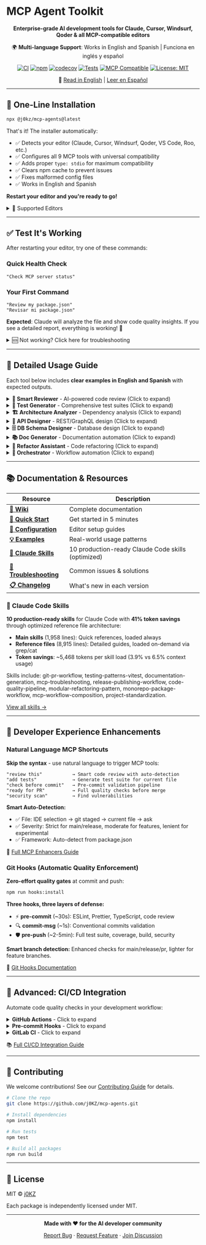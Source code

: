 # MCP Agent Toolkit

<div align="center">

**Enterprise-grade AI development tools for Claude, Cursor, Windsurf, Qoder & all MCP-compatible editors**

🌍 **Multi-language Support**: Works in English and Spanish | Funciona en inglés y español

[![CI](https://github.com/j0KZ/mcp-agents/workflows/CI/badge.svg)](https://github.com/j0KZ/mcp-agents/actions/workflows/ci.yml)
[![npm](https://img.shields.io/npm/v/@j0kz/mcp-agents.svg)](https://www.npmjs.com/package/@j0kz/mcp-agents)
[![codecov](https://codecov.io/gh/j0KZ/mcp-agents/branch/main/graph/badge.svg)](https://codecov.io/gh/j0KZ/mcp-agents)
[![Tests](https://img.shields.io/badge/tests-588_passing-success.svg)](https://github.com/j0KZ/mcp-agents/actions)
[![MCP Compatible](https://img.shields.io/badge/MCP-Compatible-green.svg)](https://modelcontextprotocol.io/)
[![License: MIT](https://img.shields.io/badge/License-MIT-yellow.svg)](LICENSE)

📖 [Read in English](#) | [Leer en Español](README.es.md)

</div>

---

## 🚀 One-Line Installation

```bash
npx @j0kz/mcp-agents@latest
```

That's it! The installer automatically:
- ✅ Detects your editor (Claude, Cursor, Windsurf, Qoder, VS Code, Roo, etc.)
- ✅ Configures all 9 MCP tools with universal compatibility
- ✅ Adds proper `type: stdio` for maximum compatibility
- ✅ Clears npm cache to prevent issues
- ✅ Fixes malformed config files
- ✅ Works in English and Spanish

**Restart your editor and you're ready to go!**

<details>
<summary>📱 Supported Editors</summary>

```bash
npx @j0kz/mcp-agents@latest           # Auto-detect
npx @j0kz/mcp-agents@latest claude    # Claude Code
npx @j0kz/mcp-agents@latest cursor    # Cursor
npx @j0kz/mcp-agents@latest windsurf  # Windsurf
npx @j0kz/mcp-agents@latest qoder     # Qoder
npx @j0kz/mcp-agents@latest vscode    # VS Code
npx @j0kz/mcp-agents@latest roo       # Roo Code
```

</details>

---

## ✅ Test It's Working

After restarting your editor, try one of these commands:

### Quick Health Check
```
"Check MCP server status"
```

### Your First Command
```
"Review my package.json"
"Revisar mi package.json"
```

**Expected**: Claude will analyze the file and show code quality insights. If you see a detailed report, everything is working! 🎉

<details>
<summary>🆘 Not working? Click here for troubleshooting</summary>

### Common Issues & Solutions

**❌ Tools not appearing in chat?**
- Solution: Restart your editor completely (close all windows)
- If still not working: Clear npm cache and reinstall
  ```bash
  npm cache clean --force
  npx @j0kz/mcp-agents@latest
  ```

**❌ Commands not recognized?**
- Try both English and Spanish variants
- Use natural language: "Review this file" instead of technical syntax
- Ask: "What MCP tools are available?" to see loaded tools

**❌ Installation failed?**
- Check you're on Node.js 18+ (`node --version`)
- Try with sudo/admin if permission issues
- Check your editor's config file was updated correctly

**❌ "Module not found" errors?**
- Run: `npm cache clean --force`
- Reinstall: `npx @j0kz/mcp-agents@latest`
- Restart editor

**Still stuck?** [Open an issue](https://github.com/j0KZ/mcp-agents/issues) or check the [Wiki](https://github.com/j0KZ/mcp-agents/wiki/Troubleshooting)

</details>

---

## 🔧 Detailed Usage Guide

Each tool below includes **clear examples in English and Spanish** with expected outputs.

<details>
<summary><b>🎯 Smart Reviewer</b> - AI-powered code review (Click to expand)</summary>

### How to Use

Just ask Claude naturally - the tool understands both languages:

#### English Examples
```
"Review my auth.js file"
"Check this file for code smells"
"What issues are in src/utils/validator.js?"
"Review this code and suggest improvements"
"Analyze code quality in my components"
```

#### Spanish Examples (Ejemplos en Español)
```
"Revisar mi archivo auth.js"
"Revisar este archivo"
"Qué problemas hay en src/utils/validator.js?"
"Analizar calidad del código en mis componentes"
"Chequear este código"
```

### What You Get

```javascript
✓ Code Quality Report:

📊 Metrics:
  - Complexity: 42 (moderate)
  - Maintainability: 72/100
  - Lines of Code: 234
  - Duplicate blocks: 2

⚠️ Issues Found (5):
  1. Unused variable 'temp' on line 42
  2. Missing error handling in async function (line 56)
  3. Potential memory leak in event listener (line 89)
  4. Magic number should be a constant (line 112)
  5. Function too complex (18 branches) - line 145

✅ Auto-fixes available for 3 issues
  - Run "Apply auto-fixes to auth.js" to fix automatically
```

### Features
- Quality metrics (complexity, maintainability, LOC)
- Auto-fix generation using Pareto principle (80/20 rule)
- Pattern detection and best practices
- Performance bottleneck identification
- Safe auto-apply mode

</details>

<details>
<summary><b>🧪 Test Generator</b> - Comprehensive test suites (Click to expand)</summary>

### How to Use

#### English Examples
```
"Generate tests for calculatePrice function"
"Create tests for UserService class"
"Add tests to src/utils/helpers.js"
"Generate integration tests for the API"
"Write tests with edge cases for validateEmail"
```

#### Spanish Examples (Ejemplos en Español)
```
"Generar pruebas para la función calculatePrice"
"Generar tests para calculatePrice"
"Crear pruebas para la clase UserService"
"Agregar tests a src/utils/helpers.js"
"Escribir pruebas con casos extremos para validateEmail"
```

### What You Get

```javascript
✓ Test Suite Generated for calculatePrice()

📝 24 tests created:

Happy Path (8 tests):
  ✓ should calculate price with valid inputs
  ✓ should apply discount correctly
  ✓ should handle zero quantity
  ...

Edge Cases (6 tests):
  ✓ should handle negative prices
  ✓ should handle very large quantities
  ✓ should handle decimal precision
  ...

Error Handling (5 tests):
  ✓ should throw on null input
  ✓ should handle missing parameters
  ✓ should validate price range
  ...

Boundary Conditions (5 tests):
  ✓ should handle min/max values
  ✓ should handle boundary prices
  ...

📊 Estimated Coverage: 94%
```

### Features
- Multiple framework support (Jest, Mocha, Vitest, AVA)
- Edge case detection
- Mock generation
- Coverage optimization
- Batch generation for multiple files

</details>

<details>
<summary><b>🏗️ Architecture Analyzer</b> - Dependency analysis (Click to expand)</summary>

### How to Use

#### English Examples
```
"Analyze project architecture"
"Find circular dependencies"
"Check for layer violations"
"Generate dependency graph"
"Show module info for src/services/auth.js"
```

#### Spanish Examples (Ejemplos en Español)
```
"Analizar arquitectura del proyecto"
"Analizar estructura del proyecto"
"Encontrar dependencias circulares"
"Buscar violaciones de capas"
"Generar gráfico de dependencias"
"Mostrar info del módulo src/services/auth.js"
```

### What You Get

```javascript
✓ Architecture Analysis Complete

🔍 Project Structure:
  - Total modules: 142
  - Max depth: 5 levels
  - Entry points: 3

⚠️ Issues Detected:

Circular Dependencies (2):
  1. auth.js → user.js → permissions.js → auth.js
  2. api.js → routes.js → api.js

Layer Violations (3):
  1. Presentation layer accessing Data layer directly
     src/components/UserList.jsx → src/db/queries.js

  2. Business layer bypassing abstraction
     src/services/order.js → src/db/connection.js

📊 Dependency Graph:
```mermaid
graph TD
    A[auth.js] --> B[user.js]
    B --> C[permissions.js]
    C --> A
    ...
```

💡 Suggestions:
  - Break circular dependency in auth module
  - Add abstraction layer for data access
  - Consider splitting large modules
```

### Features
- Circular dependency detection
- Layer violation analysis
- Dependency graphs (Mermaid format)
- Module complexity metrics
- Configurable layer rules

</details>

<details>
<summary><b>🛡️ Security Scanner</b> - Vulnerability detection (Click to expand)</summary>

### How to Use

#### English Examples
```
"Scan for security vulnerabilities"
"Check for SQL injection"
"Find hardcoded secrets"
"Scan the entire project for security issues"
"Check auth.js for XSS vulnerabilities"
```

#### Spanish Examples (Ejemplos en Español)
```
"Escanear vulnerabilidades"
"Escanear seguridad"
"Buscar secretos hardcodeados"
"Revisar inyección SQL"
"Escanear todo el proyecto por problemas de seguridad"
"Revisar auth.js por vulnerabilidades XSS"
```

### What You Get

```javascript
✓ Security Scan Complete

🔒 Vulnerabilities Found: 6

CRITICAL (2):
  1. SQL Injection Risk
     File: src/db/query.js:45
     Code: `SELECT * FROM users WHERE id = ${userId}`
     Fix: Use parameterized queries

  2. Hardcoded API Key
     File: src/config.js:8
     Code: const API_KEY = "sk-1234567890abcdef"
     Fix: Move to environment variables

HIGH (3):
  3. XSS Vulnerability
     File: src/templates/user.html:12
     Code: <div>{{{ userInput }}}</div>
     Fix: Use HTML escaping

  4. Path Traversal Risk
     File: src/files/handler.js:23
     Code: fs.readFile(`uploads/${filename}`)
     Fix: Validate and sanitize file paths

  5. Weak Cryptography
     File: src/auth/crypto.js:15
     Code: crypto.createHash('md5')
     Fix: Use SHA-256 or bcrypt

MEDIUM (1):
  6. Outdated Dependency
     Package: express@4.16.0 (CVE-2022-24999)
     Fix: Update to express@^4.18.0

📊 Summary:
  - Critical: 2
  - High: 3
  - Medium: 1
  - Low: 0
```

### Features
- OWASP Top 10 detection
- Secret scanning (20+ patterns: API keys, passwords, tokens)
- SQL injection & XSS detection
- Dependency vulnerability checks (CVE scanning)
- Path traversal and command injection detection
- Customizable severity levels

</details>

<details>
<summary><b>🎨 API Designer</b> - REST/GraphQL design (Click to expand)</summary>

### How to Use

#### English Examples
```
"Design REST API for users and posts"
"Create GraphQL schema for a blog"
"Generate OpenAPI spec for my endpoints"
"Design API with OAuth2 authentication"
"Create REST endpoints for e-commerce"
```

#### Spanish Examples (Ejemplos en Español)
```
"Diseñar API REST para usuarios y posts"
"Diseñar API para usuarios"
"Crear esquema GraphQL para un blog"
"Generar especificación OpenAPI para mis endpoints"
"Diseñar API con autenticación OAuth2"
```

### What You Get

```yaml
✓ REST API Design Generated

📋 Endpoints Created (12):

Users Resource:
  GET    /api/v1/users          - List users (paginated)
  GET    /api/v1/users/:id      - Get user by ID
  POST   /api/v1/users          - Create user
  PUT    /api/v1/users/:id      - Update user
  DELETE /api/v1/users/:id      - Delete user

Posts Resource:
  GET    /api/v1/posts          - List posts
  GET    /api/v1/posts/:id      - Get post
  POST   /api/v1/posts          - Create post
  PUT    /api/v1/posts/:id      - Update post
  DELETE /api/v1/posts/:id      - Delete post

  GET    /api/v1/users/:id/posts - Get user's posts
  POST   /api/v1/users/:id/posts - Create post for user

🔒 Authentication: Bearer Token (JWT)
📄 Documentation: OpenAPI 3.0 spec generated
🧪 Mock Server: Ready to generate
```

### Features
- REST & GraphQL API design
- OpenAPI 3.0 specification generation
- Client SDK generation (TypeScript, Python, Java, etc.)
- Mock server creation
- Multiple auth types (API Key, OAuth2, JWT)
- Automatic validation rules

</details>

<details>
<summary><b>🗄️ DB Schema Designer</b> - Database design (Click to expand)</summary>

### How to Use

#### English Examples
```
"Design database schema for a blog"
"Create schema for users, posts, and comments"
"Design MongoDB schema for e-commerce"
"Generate migration for PostgreSQL"
"Create ER diagram for my schema"
```

#### Spanish Examples (Ejemplos en Español)
```
"Diseñar esquema de base de datos para un blog"
"Diseñar schema para blog"
"Crear esquema para usuarios, posts y comentarios"
"Diseñar esquema MongoDB para e-commerce"
"Generar migración para PostgreSQL"
```

### What You Get

```sql
✓ Database Schema Generated (PostgreSQL)

📊 Tables Created (3):

CREATE TABLE users (
  id UUID PRIMARY KEY DEFAULT gen_random_uuid(),
  email VARCHAR(255) UNIQUE NOT NULL,
  username VARCHAR(100) UNIQUE NOT NULL,
  password_hash VARCHAR(255) NOT NULL,
  created_at TIMESTAMP DEFAULT NOW(),
  updated_at TIMESTAMP DEFAULT NOW()
);

CREATE TABLE posts (
  id UUID PRIMARY KEY DEFAULT gen_random_uuid(),
  user_id UUID NOT NULL REFERENCES users(id) ON DELETE CASCADE,
  title VARCHAR(255) NOT NULL,
  content TEXT NOT NULL,
  published BOOLEAN DEFAULT FALSE,
  created_at TIMESTAMP DEFAULT NOW(),
  updated_at TIMESTAMP DEFAULT NOW()
);

CREATE TABLE comments (
  id UUID PRIMARY KEY DEFAULT gen_random_uuid(),
  post_id UUID NOT NULL REFERENCES posts(id) ON DELETE CASCADE,
  user_id UUID NOT NULL REFERENCES users(id) ON DELETE CASCADE,
  content TEXT NOT NULL,
  created_at TIMESTAMP DEFAULT NOW()
);

CREATE INDEX idx_posts_user_id ON posts(user_id);
CREATE INDEX idx_comments_post_id ON comments(post_id);
CREATE INDEX idx_posts_published ON posts(published);

✓ Normalized to 3NF
✓ 3 indexes created
✓ Migration files ready
✓ ER diagram generated
```

### Features
- SQL (PostgreSQL, MySQL) & NoSQL (MongoDB) support
- Automatic normalization (1NF, 2NF, 3NF, BCNF)
- Migration generation (up/down)
- ER diagram creation (Mermaid, PlantUML, DBML)
- Index optimization suggestions
- Seed data generation

</details>

<details>
<summary><b>📚 Doc Generator</b> - Documentation automation (Click to expand)</summary>

### How to Use

#### English Examples
```
"Generate README for this project"
"Add JSDoc comments to auth.js"
"Create API documentation"
"Generate changelog from git commits"
"Document all functions in utils/"
```

#### Spanish Examples (Ejemplos en Español)
```
"Generar README para este proyecto"
"Generar README"
"Agregar comentarios JSDoc a auth.js"
"Crear documentación de API"
"Generar changelog desde commits de git"
```

### What You Get

```markdown
✓ Documentation Generated

📄 README.md created with:
  - Project description
  - Installation instructions
  - Usage examples
  - API reference
  - Badges (build, coverage, version)
  - Table of contents
  - Contributing guidelines
  - License info

📝 JSDoc comments added (24 functions):
  /**
   * Authenticates a user with email and password
   * @param {string} email - User's email address
   * @param {string} password - User's password (plain text)
   * @returns {Promise<User>} Authenticated user object
   * @throws {AuthError} If credentials are invalid
   */
  async function authenticateUser(email, password) { ... }

📊 API Documentation generated:
  - All endpoints documented
  - Request/response examples
  - Authentication requirements
  - Error codes and messages

📜 CHANGELOG.md updated:
  ## [1.2.0] - 2025-01-15
  ### Added
  - User authentication system
  - Password reset functionality
  ### Fixed
  - Memory leak in event handlers
```

### Features
- README generation (with badges, TOC, examples)
- JSDoc/TSDoc comment generation
- API documentation (from code)
- Changelog generation (from git history)
- Multiple styles (Standard, Google, TypeScript)
- Batch documentation for entire projects

</details>

<details>
<summary><b>🔧 Refactor Assistant</b> - Code refactoring (Click to expand)</summary>

### How to Use

#### English Examples
```
"Extract this code block into a function"
"Convert callbacks to async/await in api.js"
"Simplify nested conditionals in validator.js"
"Remove dead code from utils/"
"Apply singleton pattern to DatabaseConnection"
```

#### Spanish Examples (Ejemplos en Español)
```
"Extraer este bloque de código en una función"
"Refactorizar este código"
"Convertir callbacks a async/await en api.js"
"Simplificar condicionales anidados en validator.js"
"Eliminar código muerto de utils/"
```

### What You Get

```javascript
✓ Refactoring Complete

Before (12 lines):
  function processUser(user, callback) {
    validateUser(user, function(err, valid) {
      if (err) return callback(err);
      if (!valid) return callback(new Error('Invalid'));
      saveUser(user, function(err, saved) {
        if (err) return callback(err);
        sendEmail(saved, function(err) {
          if (err) return callback(err);
          callback(null, saved);
        });
      });
    });
  }

After (7 lines, async/await):
  async function processUser(user) {
    const valid = await validateUser(user);
    if (!valid) throw new Error('Invalid user');
    const saved = await saveUser(user);
    await sendEmail(saved);
    return saved;
  }

✅ Improvements:
  - 42% fewer lines
  - Removed callback hell
  - Added proper error handling
  - More readable code
```

### Features
- Extract function/method/class
- Convert callbacks to async/await
- Simplify conditionals (guard clauses, ternary)
- Remove dead code (unused vars, unreachable code)
- Apply design patterns (Singleton, Factory, Observer, Strategy, etc.)
- Variable renaming (consistent across codebase)
- Code metrics calculation

</details>

<details>
<summary><b>🔗 Orchestrator</b> - Workflow automation (Click to expand)</summary>

### How to Use

#### English Examples
```
"Review, test, and document auth.js"
"Full security audit of the project"
"Complete code quality check"
"Review all files, find issues, generate tests, and fix"
"Design API, create schema, generate docs"
```

#### Spanish Examples (Ejemplos en Español)
```
"Revisar, probar y documentar auth.js"
"Auditoría de seguridad completa del proyecto"
"Revisión completa de calidad de código"
"Revisar archivos, encontrar problemas, generar tests"
"Diseñar API, crear schema, generar docs"
```

### What You Get

```javascript
✓ Workflow Pipeline Executed

🔄 Step 1/4: Code Review
  ✓ Reviewed auth.js
  ⚠️ Found 5 issues

🔄 Step 2/4: Security Scan
  ✓ Scanned for vulnerabilities
  🔴 Found 2 critical issues

🔄 Step 3/4: Test Generation
  ✓ Generated 18 tests
  📊 Coverage: 92%

🔄 Step 4/4: Documentation
  ✓ Added JSDoc comments
  ✓ Updated README

✅ Pipeline Complete (4/4 steps)

📊 Summary:
  - Issues found: 5
  - Critical vulnerabilities: 2
  - Tests generated: 18
  - Documentation: Updated

💡 Next Steps:
  1. Fix critical security issues
  2. Run tests: npm test
  3. Review auto-generated docs
```

### Features
- Chain multiple MCP tools
- Pre-built workflows (quality check, security audit, full docs)
- Conditional execution (skip steps on errors)
- CI/CD integration templates
- Batch operations (multiple files/projects)
- Custom pipeline creation

</details>

---

## 📚 Documentation & Resources

<div align="center">

| Resource | Description |
|----------|-------------|
| [**📖 Wiki**](https://github.com/j0KZ/mcp-agents/wiki) | Complete documentation |
| [**🚀 Quick Start**](https://github.com/j0KZ/mcp-agents/wiki/Quick-Start) | Get started in 5 minutes |
| [**🔧 Configuration**](https://github.com/j0KZ/mcp-agents/wiki/Configuration) | Editor setup guides |
| [**💡 Examples**](examples/) | Real-world usage patterns |
| [**🧠 Claude Skills**](docs/claude_skills/) | 10 production-ready Claude Code skills (optimized) |
| [**🐛 Troubleshooting**](https://github.com/j0KZ/mcp-agents/wiki/Troubleshooting) | Common issues & solutions |
| [**📋 Changelog**](CHANGELOG.md) | What's new in each version |

</div>

### 🧠 Claude Code Skills

**10 production-ready skills** for Claude Code with **41% token savings** through optimized reference file architecture:

- **Main skills** (1,958 lines): Quick references, loaded always
- **Reference files** (8,915 lines): Detailed guides, loaded on-demand via grep/cat
- **Token savings**: ~5,468 tokens per skill load (3.9% vs 6.5% context usage)

Skills include: git-pr-workflow, testing-patterns-vitest, documentation-generation, mcp-troubleshooting, release-publishing-workflow, code-quality-pipeline, modular-refactoring-pattern, monorepo-package-workflow, mcp-workflow-composition, project-standardization.

[View all skills →](docs/claude_skills/)

---

## 🎯 Developer Experience Enhancements

### Natural Language MCP Shortcuts

**Skip the syntax** - use natural language to trigger MCP tools:

```
"review this"           → Smart code review with auto-detection
"add tests"             → Generate test suite for current file
"check before commit"   → Pre-commit validation pipeline
"ready for PR"          → Full quality checks before merge
"security scan"         → Find vulnerabilities
```

**Smart Auto-Detection:**
- ✅ File: IDE selection → git staged → current file → ask
- ✅ Severity: Strict for main/release, moderate for features, lenient for experimental
- ✅ Framework: Auto-detect from package.json

📖 [Full MCP Enhancers Guide](.claude/mcp-enhancers.md)

### Git Hooks (Automatic Quality Enforcement)

**Zero-effort quality gates** at commit and push:

```bash
npm run hooks:install
```

**Three hooks, three layers of defense:**
- ⚡ **pre-commit** (~30s): ESLint, Prettier, TypeScript, code review
- 🔍 **commit-msg** (~1s): Conventional commits validation
- 🛡️ **pre-push** (~2-5min): Full test suite, coverage, build, security

**Smart branch detection:** Enhanced checks for main/release/pr, lighter for feature branches.

📖 [Git Hooks Documentation](.git-hooks/README.md)

---

## 🚀 Advanced: CI/CD Integration

Automate code quality checks in your development workflow:

<details>
<summary><b>GitHub Actions</b> - Click to expand</summary>

```bash
# Quick setup - adds MCP quality checks to your CI pipeline
curl -o .github/workflows/mcp-quality.yml \
  https://raw.githubusercontent.com/j0KZ/mcp-agents/main/templates/github-actions/mcp-basic.yml
```

This will run Smart Reviewer, Test Generator, and Security Scanner on every PR.

</details>

<details>
<summary><b>Pre-commit Hooks</b> - Click to expand</summary>

```bash
# Automatically review code before committing
npx @j0kz/mcp-hooks-generator basic
```

Runs checks locally before pushing, catching issues early.

</details>

<details>
<summary><b>GitLab CI</b> - Click to expand</summary>

```yaml
include:
  - remote: 'https://raw.githubusercontent.com/j0KZ/mcp-agents/main/templates/gitlab-ci/mcp-quality-gate.gitlab-ci.yml'
```

Integrates MCP tools into GitLab's CI/CD pipeline.

</details>

📚 [Full CI/CD Integration Guide](docs/development/CI_CD_TEMPLATES.md)

---

## 🤝 Contributing

We welcome contributions! See our [Contributing Guide](CONTRIBUTING.md) for details.

```bash
# Clone the repo
git clone https://github.com/j0KZ/mcp-agents.git

# Install dependencies
npm install

# Run tests
npm test

# Build all packages
npm run build
```

---

## 📄 License

MIT © [j0KZ](https://github.com/j0KZ)

Each package is independently licensed under MIT.

---

<div align="center">

**Made with ❤️ for the AI developer community**

[Report Bug](https://github.com/j0KZ/mcp-agents/issues) · [Request Feature](https://github.com/j0KZ/mcp-agents/issues) · [Join Discussion](https://github.com/j0KZ/mcp-agents/discussions)

</div>